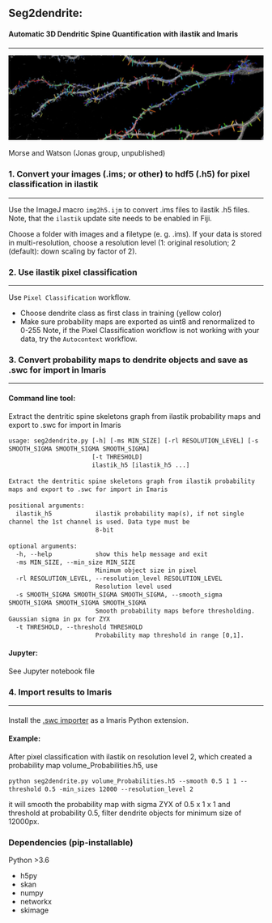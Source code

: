 ## Seg2dendrite:
#### Automatic 3D Dendritic Spine Quantification with ilastik and Imaris
---

<img src="assets/dendrite+spines_5_1200x400.jpg" alt="Morse and Watson (Jonas group, unpublished)" width="768" style="width:768px;"/>

Morse and Watson (Jonas group, unpublished)

### 1. Convert your images (.ims; or other) to hdf5 (.h5) for pixel classification in ilastik
---

Use the ImageJ macro `img2h5.ijm` to convert .ims files to ilastik .h5 files. Note,
that the `ilastik` update site needs to be enabled in Fiji.

Choose a folder with images and a filetype (e. g. .ims). If your data is stored in
multi-resolution, choose a resolution level (1: original resolution; 2 (default): down scaling by factor of 2).

### 2. Use ilastik pixel classification
---

Use `Pixel Classification` workflow.
* Choose dendrite class as first class in training (yellow color)
* Make sure probability maps are exported as uint8 and renormalized to 0-255
Note, if the Pixel Classification workflow is not working with your data, try
the `Autocontext` workflow.

### 3. Convert probability maps to dendrite objects and save as .swc for import in Imaris
---
#### Command line tool:

Extract the dentritic spine skeletons graph from ilastik probability maps and export to .swc for import in Imaris

```
usage: seg2dendrite.py [-h] [-ms MIN_SIZE] [-rl RESOLUTION_LEVEL] [-s SMOOTH_SIGMA SMOOTH_SIGMA SMOOTH_SIGMA]
                       [-t THRESHOLD]
                       ilastik_h5 [ilastik_h5 ...]

Extract the dentritic spine skeletons graph from ilastik probability maps and export to .swc for import in Imaris

positional arguments:
  ilastik_h5            ilastik probability map(s), if not single channel the 1st channel is used. Data type must be
                        8-bit

optional arguments:
  -h, --help            show this help message and exit
  -ms MIN_SIZE, --min_size MIN_SIZE
                        Minimum object size in pixel
  -rl RESOLUTION_LEVEL, --resolution_level RESOLUTION_LEVEL
                        Resolution level used
  -s SMOOTH_SIGMA SMOOTH_SIGMA SMOOTH_SIGMA, --smooth_sigma SMOOTH_SIGMA SMOOTH_SIGMA SMOOTH_SIGMA
                        Smooth probability maps before thresholding. Gaussian sigma in px for ZYX
  -t THRESHOLD, --threshold THRESHOLD
                        Probability map threshold in range [0,1].
```
#### Jupyter:
See Jupyter notebook file

### 4. Import results to Imaris
---

####
Install the [.swc importer](./imaris_swc_impex) as a Imaris Python extension.

#### Example:
After pixel classification with ilastik on resolution level 2, which created a probability map volume_Probabilities.h5, use

```
python seg2dendrite.py volume_Probabilities.h5 --smooth 0.5 1 1 --threshold 0.5 -min_sizes 12000 --resolution_level 2
```

it will smooth the probability map with sigma ZYX of 0.5 x 1 x 1 and threshold at probability 0.5, filter dendrite objects for minimum size of 12000px.

### Dependencies (pip-installable)
Python >3.6
* h5py
* skan
* numpy
* networkx
* skimage
